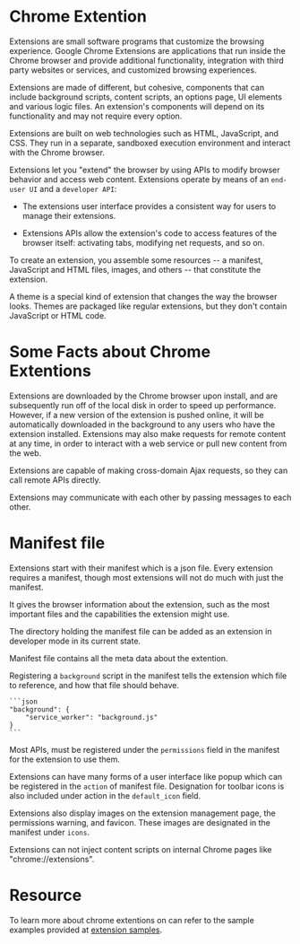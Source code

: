 # Chrome Extention

Extensions are small software programs that customize the browsing experience. Google Chrome Extensions are applications that run inside the Chrome browser and provide additional functionality, integration with third party websites or services, and customized browsing experiences.

Extensions are made of different, but cohesive, components that can include background scripts, content scripts, an options page, UI elements and various logic files. An extension's components will depend on its functionality and may not require every option.

Extensions are built on web technologies such as HTML, JavaScript, and CSS. They run in a separate, sandboxed execution environment and interact with the Chrome browser.

Extensions let you "extend" the browser by using APIs to modify browser behavior and access web content. Extensions operate by means of an `end-user UI` and a `developer API`:

- The extensions user interface provides a consistent way for users to manage their extensions.

- Extensions APIs allow the extension's code to access features of the browser itself: activating tabs, modifying net requests, and so on.

To create an extension, you assemble some resources -- a manifest, JavaScript and HTML files, images, and others -- that constitute the extension.

A theme is a special kind of extension that changes the way the browser looks. Themes are packaged like regular extensions, but they don't contain JavaScript or HTML code.

# Some Facts about Chrome Extentions

Extensions are downloaded by the Chrome browser upon install, and are subsequently run off of the local disk in order to speed up performance. However, if a new version of the extension is pushed online, it will be automatically downloaded in the background to any users who have the extension installed. Extensions may also make requests for remote content at any time, in order to interact with a web service or pull new content from the web.

Extensions are capable of making cross-domain Ajax requests, so they can call remote APIs directly.

Extensions may communicate with each other by passing messages to each other.

# Manifest file

Extensions start with their manifest which is a json file. Every extension requires a manifest, though most extensions will not do much with just the manifest.

It gives the browser information about the extension, such as the most important files and the capabilities the extension might use.

The directory holding the manifest file can be added as an extension in developer mode in its current state.

Manifest file contains all the meta data about the extention.

Registering a `background` script in the manifest tells the extension which file to reference, and how that file should behave.

    ```json
    "background": {
        "service_worker": "background.js"
    }
    ```

Most APIs, must be registered under the `permissions` field in the manifest for the extension to use them.

Extensions can have many forms of a user interface like popup which can be registered in the `action` of manifest file. Designation for toolbar icons is also included under action in the `default_icon` field.

Extensions also display images on the extension management page, the permissions warning, and favicon. These images are designated in the manifest under `icons`.

Extensions can not inject content scripts on internal Chrome pages like "chrome://extensions".

# Resource

To learn more about chrome extentions on can refer to the sample examples provided at [extension samples](https://github.com/GoogleChrome/chrome-extensions-samples).
